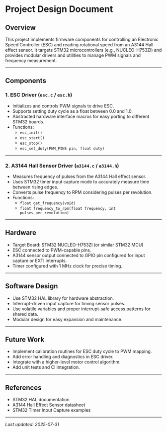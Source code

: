 # Project Design Document

## Overview
This project implements firmware components for controlling an Electronic Speed Controller (ESC) and reading rotational speed from an A3144 Hall effect sensor. It targets STM32 microcontrollers (e.g., NUCLEO-H753ZI) and provides modular drivers and utilities to manage PWM signals and frequency measurement.

---

## Components

### 1. ESC Driver (`esc.c` / `esc.h`)
- Initializes and controls PWM signals to drive ESC.
- Supports setting duty cycle as a float between 0.0 and 1.0.
- Abstracted hardware interface macros for easy porting to different STM32 boards.
- Functions:
  - `esc_init()`
  - `esc_start()`
  - `esc_stop()`
  - `esc_set_duty(PWM_PINS pin, float duty)`

---

### 2. A3144 Hall Sensor Driver (`a3144.c` / `a3144.h`)
- Measures frequency of pulses from the A3144 Hall effect sensor.
- Uses STM32 timer input capture mode to accurately measure time between rising edges.
- Converts pulse frequency to RPM considering pulses per revolution.
- Functions:
  - `float get_frequency(void)`
  - `float frequency_to_rpm(float frequency, int pulses_per_revolution)`

---

## Hardware

- Target Board: STM32 NUCLEO-H753ZI (or similar STM32 MCU)
- ESC connected to PWM-capable pins.
- A3144 sensor output connected to GPIO pin configured for input capture or EXTI interrupts.
- Timer configured with 1 MHz clock for precise timing.

---

## Software Design

- Use STM32 HAL library for hardware abstraction.
- Interrupt-driven input capture for timing sensor pulses.
- Use volatile variables and proper interrupt-safe access patterns for shared data.
- Modular design for easy expansion and maintenance.

---

## Future Work

- Implement calibration routines for ESC duty cycle to PWM mapping.
- Add error handling and diagnostics in ESC driver.
- Integrate with a higher-level motor control algorithm.
- Add unit tests and CI integration.

---

## References

- STM32 HAL documentation  
- A3144 Hall Effect Sensor datasheet  
- STM32 Timer Input Capture examples  

---

*Last updated: 2025-07-31*

